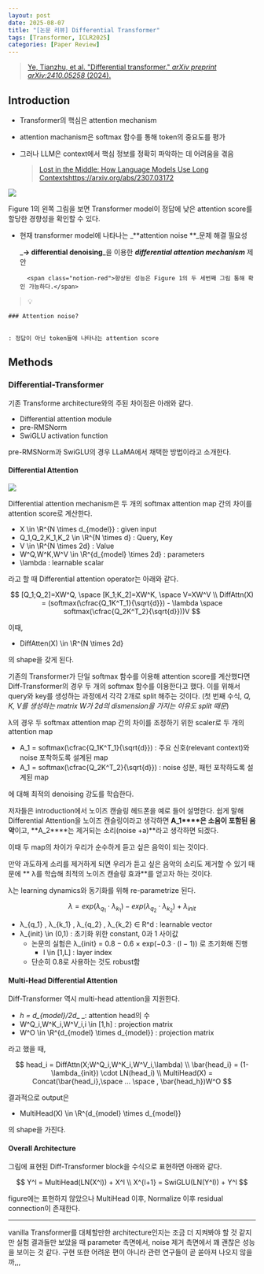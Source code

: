 ```yaml
---
layout: post
date: 2025-08-07
title: "[논문 리뷰] Differential Transformer"
tags: [Transformer, ICLR2025]
categories: [Paper Review]
---
```


> [Ye, Tianzhu, et al. "Differential transformer." ](https://arxiv.org/abs/2410.05258)[_arXiv preprint arXiv:2410.05258_](https://arxiv.org/abs/2410.05258)[ (2024).](https://arxiv.org/abs/2410.05258)



## Introduction

- Transformer의 핵심은 attention mechanism
- attention machanism은 softmax 함수를 통해 token의 중요도를 평가
- 그러나 LLM은 context에서 핵심 정보를 정확히 파악하는 데 어려움을 겪음

	> [Lost in the Middle: How Language Models Use Long Contextshttps://arxiv.org/abs/2307.03172](https://arxiv.org/abs/2307.03172)


![](https://prod-files-secure.s3.us-west-2.amazonaws.com/542b861c-36a8-4051-84e5-8804b6728dba/9083ea56-691a-4752-ae26-47f403431ac8/image.png?X-Amz-Algorithm=AWS4-HMAC-SHA256&X-Amz-Content-Sha256=UNSIGNED-PAYLOAD&X-Amz-Credential=ASIAZI2LB466ZW447JB2%2F20250829%2Fus-west-2%2Fs3%2Faws4_request&X-Amz-Date=20250829T080100Z&X-Amz-Expires=3600&X-Amz-Security-Token=IQoJb3JpZ2luX2VjEGAaCXVzLXdlc3QtMiJGMEQCIElT675zdZvCLTs8J5aDClrthwnlO8apjk2hua4ED5RHAiAwyHleWh1Lgk%2FKVGpL0GOruBbAbcdgGA%2BfYtK6Gn2r5CqIBAi5%2F%2F%2F%2F%2F%2F%2F%2F%2F%2F8BEAAaDDYzNzQyMzE4MzgwNSIM46Hhf%2FMzvTQtR7dSKtwD%2Fy4JX%2B9Ovp9cJWZUBOwTCk8%2FkJ4jxHDSusx0PNF5IPyKZ6j9Pw5M%2Bl%2BtNIAjDvGtJC%2FkqC6UVsaM%2BzbhP8j2XPwUTxqef%2FCOY2EaEh8jOcn9yQHfwu8k82JOsdrIkxyGBjY1VrP%2FAZBMVFYFfTdbu%2Bzy0Z1gfVGvLFwlc3%2BL9T4WCg1YVwCTLdv4t5Wu8eC7AoAcYVR4JxlDnOEFm4cynpuf3vm3pEFZ0DcqXC76PAb%2FQgligV3mUibw1PRpRuSxCJ3V6rmeLnNhCIxca2ulJdc5t%2BnJvYSz2SSYaUhbcBaoK1prCoj1hhcEldTuMQS8%2FYUopJOOH%2Fmw7NMkyFg%2BfFOxc1%2BZQ0p2hQHPWSSlcBti2YE7SfdnAFomVUyKCoNuqtn%2F4r77IRA2YvAat6lgZDc75sJ1JFNKLOpjXnsKzoceq5Rqo58os5rdIfmR%2FfocNB48cI9pm7R2ny7%2BcPen2iFhNlCyXgHS7nBEuUSD2Ny77KCfkOKDO4Hb7L2pD1YM83S2cT3RFQkwJn8Pnn53WbD5xKF2%2BRZLOh910AHIhYAjO0BV1U3bYqHoX7ttzEiy2loBdLpJOrY7vB3pQhJ18rjNab9DHAxRzw1oPac%2BzPEHmWqBmdlUPUZ937IwobXFxQY6pgHq%2F8Lxu3bOpDFH2kgEy5uH6fKtN3%2FBwpE7Tf77UfwaFOI7X%2B9qiMIVL2OO9GTxjOwT%2FT2MH5eguLWZ7PF4dvyhBbH%2B%2F1Lm0Dv%2BNwFNHhGYgIwgxvO4Yi%2Bjb3VQ9U6tAHbjLJOuAgCoeMWnbAvOyC2oUE00BXZEUmV2GZv%2F32BpRByH0Mf2xR%2BGoM7NBbtpy44yhkUBkp6hJhZopz7d3ByIQJjZX3Eb&X-Amz-Signature=b6c8063facb1d48c6f57ca268c9940cda7ffa1175a5dbfeffdec1b5dc93bd187&X-Amz-SignedHeaders=host&x-amz-checksum-mode=ENABLED&x-id=GetObject)


Figure 1의 왼쪽 그림을 보면 Transformer model이 정답에 낮은 attention score를 할당한 경향성을 확인할 수 있다.

- 현재 transformer model에 나타나는 _**attention noise **_문제 해결 필요성

	_**→ differential denoising**_을 이용한 _**differential attention mechanism**_ 제안


		<span class="notion-red">향상된 성능은 Figure 1의 두 세번째 그림 통해 확인 가능하다.</span>


> 💡 


	### Attention noise?


	: 정답이 아닌 token들에 나타나는 attention score



## Methods



### Differential-Transformer


기존 Transforme architecture와의 주된 차이점은 아래와 같다.

- Differential attention module
- pre-RMSNorm
- SwiGLU activation function

pre-RMSNorm과 SwiGLU의 경우 LLaMA에서 채택한 방법이라고 소개한다.



#### Differential Attention


![](https://prod-files-secure.s3.us-west-2.amazonaws.com/542b861c-36a8-4051-84e5-8804b6728dba/116d70b2-1963-4810-9167-f4c7d8a06e8f/image.png?X-Amz-Algorithm=AWS4-HMAC-SHA256&X-Amz-Content-Sha256=UNSIGNED-PAYLOAD&X-Amz-Credential=ASIAZI2LB466ZW447JB2%2F20250829%2Fus-west-2%2Fs3%2Faws4_request&X-Amz-Date=20250829T080100Z&X-Amz-Expires=3600&X-Amz-Security-Token=IQoJb3JpZ2luX2VjEGAaCXVzLXdlc3QtMiJGMEQCIElT675zdZvCLTs8J5aDClrthwnlO8apjk2hua4ED5RHAiAwyHleWh1Lgk%2FKVGpL0GOruBbAbcdgGA%2BfYtK6Gn2r5CqIBAi5%2F%2F%2F%2F%2F%2F%2F%2F%2F%2F8BEAAaDDYzNzQyMzE4MzgwNSIM46Hhf%2FMzvTQtR7dSKtwD%2Fy4JX%2B9Ovp9cJWZUBOwTCk8%2FkJ4jxHDSusx0PNF5IPyKZ6j9Pw5M%2Bl%2BtNIAjDvGtJC%2FkqC6UVsaM%2BzbhP8j2XPwUTxqef%2FCOY2EaEh8jOcn9yQHfwu8k82JOsdrIkxyGBjY1VrP%2FAZBMVFYFfTdbu%2Bzy0Z1gfVGvLFwlc3%2BL9T4WCg1YVwCTLdv4t5Wu8eC7AoAcYVR4JxlDnOEFm4cynpuf3vm3pEFZ0DcqXC76PAb%2FQgligV3mUibw1PRpRuSxCJ3V6rmeLnNhCIxca2ulJdc5t%2BnJvYSz2SSYaUhbcBaoK1prCoj1hhcEldTuMQS8%2FYUopJOOH%2Fmw7NMkyFg%2BfFOxc1%2BZQ0p2hQHPWSSlcBti2YE7SfdnAFomVUyKCoNuqtn%2F4r77IRA2YvAat6lgZDc75sJ1JFNKLOpjXnsKzoceq5Rqo58os5rdIfmR%2FfocNB48cI9pm7R2ny7%2BcPen2iFhNlCyXgHS7nBEuUSD2Ny77KCfkOKDO4Hb7L2pD1YM83S2cT3RFQkwJn8Pnn53WbD5xKF2%2BRZLOh910AHIhYAjO0BV1U3bYqHoX7ttzEiy2loBdLpJOrY7vB3pQhJ18rjNab9DHAxRzw1oPac%2BzPEHmWqBmdlUPUZ937IwobXFxQY6pgHq%2F8Lxu3bOpDFH2kgEy5uH6fKtN3%2FBwpE7Tf77UfwaFOI7X%2B9qiMIVL2OO9GTxjOwT%2FT2MH5eguLWZ7PF4dvyhBbH%2B%2F1Lm0Dv%2BNwFNHhGYgIwgxvO4Yi%2Bjb3VQ9U6tAHbjLJOuAgCoeMWnbAvOyC2oUE00BXZEUmV2GZv%2F32BpRByH0Mf2xR%2BGoM7NBbtpy44yhkUBkp6hJhZopz7d3ByIQJjZX3Eb&X-Amz-Signature=74aa09972d660e5e3cf644d6e78d63f3b25148203cd9dd6b72f1b8fdf315ff0d&X-Amz-SignedHeaders=host&x-amz-checksum-mode=ENABLED&x-id=GetObject)


Differential attention mechanism은 두 개의 softmax attention map 간의 차이를 attention score로 계산한다.

- X \in \R^{N \times d\_{model}} : given input
- Q\_1,Q\_2,K\_1,K\_2 \in \R^{N \times d} : Query, Key
- V \in \R^{N \times 2d} : Value
- W^Q,W^K,W^V \in \R^{d\_{model} \times 2d} : parameters
- \lambda : learnable scalar

라고 할 때 Differential attention operator는 아래와 같다.


$$
[Q_1;Q_2]=XW^Q, \space [K_1;K_2]=XW^K, \space V=XW^V \\
DiffAttn(X) = (softmax(\cfrac{Q_1K^T_1}{\sqrt{d}}) - \lambda \space softmax(\cfrac{Q_2K^T_2}{\sqrt{d}}))V
$$


이때,

- DiffAtten(X) \in \R^{N \times 2d}

의 shape을 갖게 된다.


기존의 Transformer가 단일 softmax 함수를 이용해 attention score를 계산했다면 Diff-Transformer의 경우 두 개의 softmax 함수를 이용한다고 했다. 이를 위해서 query와 key를 생성하는 과정에서 각각 2개로 split 해주는 것이다. <span class="notion-red">(첫 번째 수식, </span><span class="notion-red">_Q, K, V를 생성하는 matrix W가 2d의 dismension을 가지는 이유도 split 때문_</span><span class="notion-red">)</span>


 λ의 경우 두 softmax attention map 간의 차이를 조정하기 위한 scaler로 두 개의 attention map

- A\_1 = softmax(\cfrac{Q\_1K^T\_1}{\sqrt{d}}) : 주요 신호(relevant context)와 noise 포착하도록 설계된 map
- A\_1 = softmax(\cfrac{Q\_2K^T\_2}{\sqrt{d}}) : noise 성분, 패턴 포착하도록 설계된 map 

에 대해 최적의 denoising 강도를 학습한다.


저자들은 introduction에서 노이즈 캔슬링 헤드폰을 예로 들어 설명한다. 쉽게 말해 Differential Attention을 노이즈 캔슬링이라고 생각하면 **A\_1****은 소음이 포함된 음악**이고, **A\_2****는 제거되는 소리(noise +a)**라고 생각하면 되겠다. 


이때 두 map의 차이가 우리가 순수하게 듣고 싶은 음악이 되는 것이다. 


만약 과도하게 소리를 제거하게 되면 우리가 듣고 싶은 음악의 소리도 제거할 수 있기 때문에 ** λ를 학습해 최적의 노이즈 캔슬링 효과**를 얻고자 하는 것이다.


λ는 learning dynamics와 동기화를 위해 re-parametrize 된다.


$$
\lambda = exp(\lambda_{q_1} \cdot \lambda_{k_1}) - exp(\lambda_{q_2} \cdot \lambda_{k_2}) + \lambda_{init}
$$

- λ\_{q\_1} , λ\_{k\_1} , λ\_{q\_2} , λ\_{k\_2} ∈ R^d : learnable vector
- λ\_{init} \in (0,1) : 초기화 위한 constant, 0과 1 사이값
	- 논문의 실험은 λ\_{init} = 0.8 − 0.6 × exp(−0.3 · (l − 1)) 로 초기화해 진행
		- l \in [1,L] : layer index
	- 단순히 0.8로 사용하는 것도 robust함


#### **Multi-Head Differential Attention**


Diff-Transformer 역시 multi-head attention을 지원한다.

- _h = d\_{model}/2d__ _: attention head의 수
- W^Q\_i,W^K\_i,W^V\_i,i \in [1,h] : projection matrix
- W^O \in \R^{d\_{model} \times d\_{model}} : projection matrix

라고 했을 때,


$$
head_i = DiffAttn(X;W^Q_i,W^K_i,W^V_i,\lambda) \\
\bar{head_i} = (1-\lambda_{init}) \cdot LN(head_i) \\
MultiHead(X) = Concat(\bar{head_i},\space ... \space , \bar{head_h})W^O
$$


결과적으로 output은

- MultiHead(X) \in \R^{d\_{model} \times d\_{model}}

의 shape을 가진다.



#### Overall Architecture


그림에 표현된 Diff-Transformer block을 수식으로 표현하면 아래와 같다.


$$
Y^l = MultiHead(LN(X^l)) + X^l \\
X^{l+1} = SwiGLU(LN(Y^l)) + Y^l
$$


figure에는 표현하지 않았으나 MultiHead 이후, Normalize 이후 residual connection이 존재한다.


---


vanilla Transformer를 대체할만한 architecture인지는 조금 더 지켜봐야 할 것 같지만 실험 결과들만 보았을 때 parameter 측면에서, noise 제거 측면에서 꽤 괜찮은 성능을 보이는 것 같다. 구현 또한 어려운 편이 아니라 관련 연구들이 곧 쏟아져 나오지 않을까,,,

